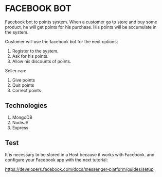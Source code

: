 # FACEBOOK BOT

Facebook bot to points system.
When a customer go to store and buy some product, he will get points for his purchase. 
His points will be accumulate in the system.

Customer will use the facebook bot for the next options:
1. Register to the system.
2. Ask for his points.
3. Allow his discounts of points.

Seller can:
1. Give points
2. Quit points
3. Correct points

## Technologies

1. MongoDB
2. NodeJS
3. Express

## Test

It is necessary to be stored in a Host because it works with Facebook.
and configure your Facebook app with the next tutorial:

https://developers.facebook.com/docs/messenger-platform/guides/setup
